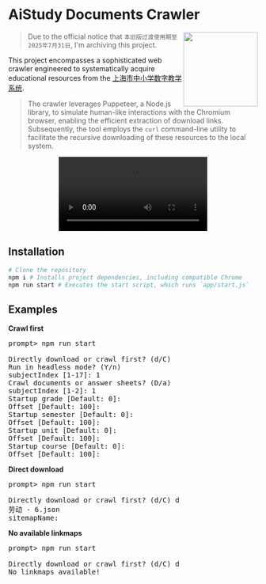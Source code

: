 # AiStudy Documents Crawler

<img src="https://github.com/user-attachments/assets/4b1bfcf1-8d6d-4844-8e74-c052b6282634" height="150" align="right"/>

> Due to the official notice that `本旧版过渡使用期至2025年7月31日`, I'm archiving this project.

This project encompasses a sophisticated web crawler engineered to systematically acquire educational resources from the [上海市中小学数字教学系统](https://sz-api.ai-study.net/).

> The crawler leverages Puppeteer, a Node.js library, to simulate human-like interactions with the Chromium browser, enabling the efficient extraction of download links.
> Subsequently, the tool employs the `curl` command-line utility to facilitate the recursive downloading of these resources to the local system.

<div align="center">
  <video src="https://github.com/user-attachments/assets/4d35e5d8-4cac-4031-99fc-99b8789df10b" />
</div>

## Installation

```bash
# Clone the repository
npm i # Installs project dependencies, including compatible Chrome
npm run start # Executes the start script, which runs `app/start.js`
```

## Examples

**Crawl first**

<pre>
prompt> npm run start

Directly download or crawl first? (d/C) 
Run in headless mode? (Y/n) 
subjectIndex [1-17]: 1
Crawl documents or answer sheets? (D/a) 
subjectIndex [1-2]: 1
Startup grade [Default: 0]: 
Offset [Default: 100]: 
Startup semester [Default: 0]: 
Offset [Default: 100]: 
Startup unit [Default: 0]: 
Offset [Default: 100]: 
Startup course [Default: 0]: 
Offset [Default: 100]: 
</pre>

**Direct download**

<pre>
prompt> npm run start

Directly download or crawl first? (d/C) d
劳动 - 6.json
sitemapName:
</pre>

**No available linkmaps**

<pre>
prompt> npm run start

Directly download or crawl first? (d/C) d
No linkmaps available!
</pre>
